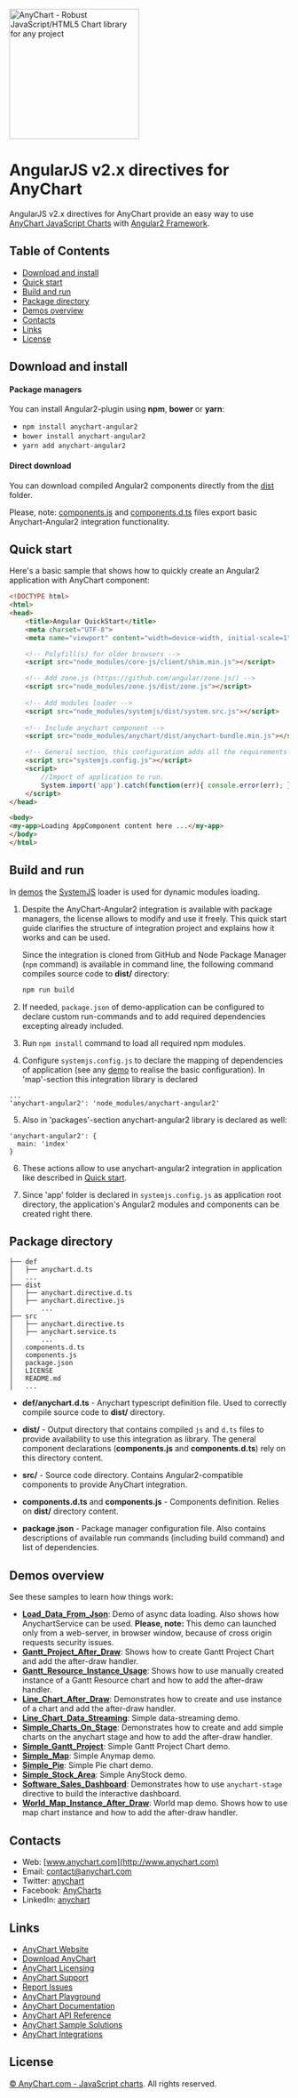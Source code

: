 [<img src="https://cdn.anychart.com/images/logo-transparent-segoe.png?2" width="234px" alt="AnyChart - Robust JavaScript/HTML5 Chart library for any project">](http://www.anychart.com)

AngularJS v2.x directives for AnyChart
=========

AngularJS v2.x directives for AnyChart provide an easy way to use [AnyChart JavaScript Charts](http://anychart.com)
with [Angular2 Framework](https://angular.io/). 

## Table of Contents

* [Download and install](#download-and-install)
* [Quick start](#quick-start)
* [Build and run](#build-and-run)
* [Package directory](#package-directory)
* [Demos overview](#demos-overview)
* [Contacts](#contacts)
* [Links](#links)
* [License](#license)

## Download and install

#### Package managers

You can install Angular2-plugin using **npm**, **bower** or **yarn**:

* `npm install anychart-angular2`
* `bower install anychart-angular2`
* `yarn add anychart-angular2`

#### Direct download
     
You can download compiled Angular2 components directly from the 
[dist](https://github.com/AnyChart/AnyChart-AngularJS-2.x/tree/master/dist) folder.

Please, note: [components.js](https://github.com/AnyChart/AnyChart-AngularJS-2.x/blob/master/components.js) and
[components.d.ts](https://github.com/AnyChart/AnyChart-AngularJS-2.x/blob/master/components.d.ts) files 
export basic Anychart-Angular2 integration functionality.

## Quick start
Here's a basic sample that shows how to quickly create an Angular2 application with AnyChart component:
```html
<!DOCTYPE html>
<html>
<head>
    <title>Angular QuickStart</title>
    <meta charset="UTF-8">
    <meta name="viewport" content="width=device-width, initial-scale=1">

    <!-- Polyfill(s) for older browsers -->
    <script src="node_modules/core-js/client/shim.min.js"></script>

    <!-- Add zone.js (https://github.com/angular/zone.js/) -->
    <script src="node_modules/zone.js/dist/zone.js"></script>
    
    <!-- Add modules loader -->
    <script src="node_modules/systemjs/dist/system.src.js"></script>
    
    <!-- Include anychart component -->
    <script src="node_modules/anychart/dist/anychart-bundle.min.js"></script>

    <!-- General section, this configuration adds all the requirements to run -->
    <script src="systemjs.config.js"></script>
    <script>
        //Import of application to run.
        System.import('app').catch(function(err){ console.error(err); });
    </script>
</head>

<body>
<my-app>Loading AppComponent content here ...</my-app>
</body>
</html>
```



## Build and run 
In [demos](https://github.com/AnyChart/AnyChart-AngularJS-2.x/tree/master/demos) the 
[SystemJS](https://github.com/systemjs/systemjs) loader is used for 
dynamic modules loading.

1) Despite the AnyChart-Angular2 integration is available with package managers,
   the license allows to modify and use it freely. This quick start guide
   clarifies the structure of integration project and explains how it works and 
   can be used.
   
   Since the integration is cloned from GitHub and Node Package Manager 
   (`npm` command) is available in command line, the following command compiles
   source code to **dist/** directory:
   ```sh
   npm run build
   ``` 
   
2) If needed, `package.json` of demo-application can be configured to declare custom run-commands
and to add required dependencies excepting already included.

3) Run `npm install` command to load all required npm modules.

4) Configure `systemjs.config.js` to declare the mapping of dependencies of
application (see any [demo](https://github.com/AnyChart/AnyChart-AngularJS-2.x/tree/master/demos) 
to realise the basic configuration). In 'map'-section this integration library is declared
```
...
'anychart-angular2': 'node_modules/anychart-angular2'
```

5) Also in 'packages'-section anychart-angular2 library is declared as well:
```
'anychart-angular2': {
  main: 'index'
}
```

6) These actions allow to use anychart-angular2 integration in application
like described in [Quick start](#quick-start).

7) Since 'app' folder is declared in `systemjs.config.js` as application root 
directory, the application's Angular2 modules and components can be created
right there.


## Package directory

```
├── def
│   ├── anychart.d.ts
│   ...
├── dist
│   ├── anychart.directive.d.ts
│   ├── anychart.directive.js
│       ...
├── src
│   ├── anychart.directive.ts
│   ├── anychart.service.ts
│       ...
│   components.d.ts
│   components.js
│   package.json
│   LICENSE
│   README.md
│   ...
```

- **def/anychart.d.ts** -
Anychart typescript definition file. Used to correctly compile source
code to **dist/** directory.

- **dist/** -
Output directory that contains compiled `js` and `d.ts` files to provide
availability to use this integration as library. The general component
declarations (**components.js** and **components.d.ts**) rely on this directory
content.

- **src/** -
Source code directory. Contains Angular2-compatible components to provide 
AnyChart integration.

- **components.d.ts** and **components.js** - 
Components definition. Relies on **dist/** directory content.
 
- **package.json** - 
Package manager configuration file. Also contains descriptions of
available run commands (including build command) and list of dependencies. 


## Demos overview
See these samples to learn how things work:
* **[Load_Data_From_Json](https://github.com/AnyChart/AnyChart-AngularJS-2.x/tree/master/demos/Load_Data_From_Json)**: Demo of async data loading. Also
shows how AnychartService can be used. **Please, note:** This demo can launched only from a web-server, in browser window,  because of cross origin requests security issues. 
* **[Gantt_Project_After_Draw](https://github.com/AnyChart/AnyChart-AngularJS-2.x/tree/master/demos/Gantt_Project_After_Draw)**: Shows how to create Gantt Project
Chart and add the after-draw handler.
* **[Gantt_Resource_Instance_Usage](https://github.com/AnyChart/AnyChart-AngularJS-2.x/tree/master/demos/Gantt_Resource_Instance_Usage)**: Shows how to use manually created 
instance of a Gantt Resource chart and how to add the after-draw handler.
* **[Line_Chart_After_Draw](https://github.com/AnyChart/AnyChart-AngularJS-2.x/tree/master/demos/Line_Chart_After_Draw)**: Demonstrates how to create and use instance
of a chart and add the after-draw handler.
* **[Line_Chart_Data_Streaming](https://github.com/AnyChart/AnyChart-AngularJS-2.x/tree/master/demos/Line_Chart_Data_Streaming)**: Simple data-streaming demo.
* **[Simple_Charts_On_Stage](https://github.com/AnyChart/AnyChart-AngularJS-2.x/tree/master/demos/Simple_Charts_On_Stage)**: Demonstrates how to create and add simple 
charts on the anychart stage and how to add the after-draw handler.
* **[Simple_Gantt_Project](https://github.com/AnyChart/AnyChart-AngularJS-2.x/tree/master/demos/Simple_Gantt_Project)**: Simple Gantt Project Chart demo.
* **[Simple_Map](https://github.com/AnyChart/AnyChart-AngularJS-2.x/tree/master/demos/Simple_Map)**: Simple Anymap demo.
* **[Simple_Pie](https://github.com/AnyChart/AnyChart-AngularJS-2.x/tree/master/demos/Simple_Pie)**: Simple Pie chart demo.
* **[Simple_Stock_Area](https://github.com/AnyChart/AnyChart-AngularJS-2.x/tree/master/demos/Simple_Stock_Area)**: Simple AnyStock demo.
* **[Software_Sales_Dashboard](https://github.com/AnyChart/AnyChart-AngularJS-2.x/tree/master/demos/Software_Sales_Dashboard)**: Demonstrates how to use `anychart-stage`
 directive to build the interactive dashboard.
* **[World_Map_Instance_After_Draw](https://github.com/AnyChart/AnyChart-AngularJS-2.x/tree/master/demos/World_Map_Instance_After_Draw)**: World map demo. Shows how to
 use map chart instance and how to add the after-draw handler.



## Contacts

* Web: [www.anychart.com](http://www.anychart.com)
* Email: [contact@anychart.com](mailto:contact@anychart.com)
* Twitter: [anychart](https://twitter.com/anychart)
* Facebook: [AnyCharts](https://www.facebook.com/AnyCharts)
* LinkedIn: [anychart](https://www.linkedin.com/company/anychart)

## Links

* [AnyChart Website](http://www.anychart.com)
* [Download AnyChart](http://www.anychart.com/download/)
* [AnyChart Licensing](http://www.anychart.com/buy/)
* [AnyChart Support](http://www.anychart.com/support/)
* [Report Issues](http://github.com/AnyChart/anychart/issues)
* [AnyChart Playground](http://playground.anychart.com)
* [AnyChart Documentation](http://docs.anychart.com)
* [AnyChart API Reference](http://api.anychart.com)
* [AnyChart Sample Solutions](http://www.anychart.com/solutions/)
* [AnyChart Integrations](http://www.anychart.com/integrations/)

## License

[© AnyChart.com - JavaScript charts](http://www.anychart.com). All rights reserved.








   